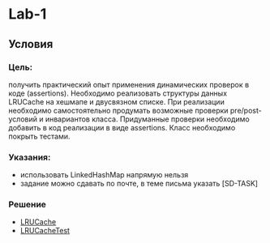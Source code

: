 # Lab-1

## Условия

### Цель:
получить практический опыт применения динамических проверок в коде (assertions).
Необходимо реализовать структуры данных LRUCache на хешмапе и двусвязном списке. При
реализации необходимо самостоятельно продумать возможные проверки pre/post-условий и
инвариантов класса. Придуманные проверки необходимо добавить в код реализации в виде
assertions. Класс необходимо покрыть тестами.

### Указания:
* использовать LinkedHashMap напрямую нельзя
* задание можно сдавать по почте, в теме письма указать [SD-TASK]

### Решение
* [LRUCache](src/main/java/LRUCache.java)
* [LRUCacheTest](src/test/java/LRUCacheTest.java)